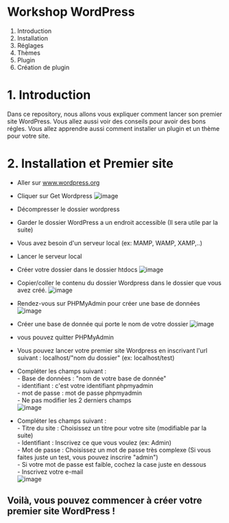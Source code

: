 <h1>Workshop WordPress</h1>

1. Introduction
2. Installation
3. Réglages
4. Thèmes
5. Plugin
6. Création de plugin

# 1. Introduction

Dans ce repository, nous allons vous expliquer comment lancer son premier site WordPress. Vous allez aussi voir des conseils pour avoir des bons régles.
Vous allez apprendre aussi comment installer un plugin et un thème pour votre site.


# 2. Installation et Premier site

- Aller sur www.wordpress.org
  
- Cliquer sur Get Wordpress
  ![image](Images/image1.png)

- Décompresser le dossier wordpress

- Garder le dossier WordPress a un endroit accessible (Il sera utile par la suite)

- Vous avez besoin d'un serveur local (ex: MAMP, WAMP, XAMP,..)
  
- Lancer le serveur local

- Créer votre dossier dans le dossier htdocs
![image](Images/image2.png)

- Copier/coller le contenu du dossier Wordpress dans le dossier que vous avez créé.
![image](Images/image3.png)

- Rendez-vous sur PHPMyAdmin pour créer une base de données
![image](Images/image4.png)

- Créer une base de donnée qui porte le nom de votre dossier
![image](Images/image5.png)

- vous pouvez quitter PHPMyAdmin
  
- Vous pouvez lancer votre premier site Wordpress en inscrivant l'url suivant :
    localhost/"nom du dossier" (ex: localhost/test)

- Compléter les champs suivant :  
        - Base de données : "nom de votre base de donnée"  
        - identifiant : c'est votre identifiant phpmyadmin  
        - mot de passe : mot de passe phpmyadmin  
        - Ne pas modifier les 2 derniers champs  
![image](Images/image6.png)

- Compléter les champs suivant :   
        - Titre du site : Choisissez un titre pour votre site (modifiable par la suite)  
        - Identifiant : Inscrivez ce que vous voulez (ex: Admin)  
        - Mot de passe : Choisissez un mot de passe très complexe (Si vous faites      juste un test, vous pouvez inscrire "admin")  
        - Si votre mot de passe est faible, cochez la case juste en dessous  
        - Inscrivez votre e-mail  
![image](Images/image7.png)

## Voilà, vous pouvez commencer à créer votre premier site WordPress !
